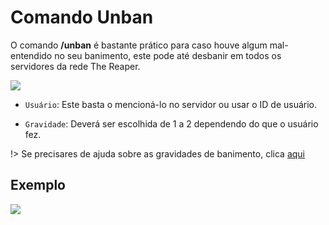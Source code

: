 # Comando Unban

O comando **/unban** é bastante prático para caso houve algum mal-entendido no seu banimento, este pode até desbanir em todos os servidores da rede The Reaper.

<img src="https://i.imgur.com/sYgebbT.png">

- `Usuário`: Este basta o mencioná-lo no servidor ou usar o ID de usuário.

- `Gravidade`: Deverá ser escolhida de 1 a 2 dependendo do que o usuário fez.

!> Se precisares de ajuda sobre as gravidades de banimento, clica [aqui](owners/gravidades.md)

## Exemplo 

<img src="https://i.imgur.com/JDZw1MG.png">